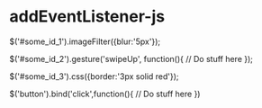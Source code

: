 addEventListener-js
===================


$('#some_id_1').imageFilter({blur:'5px'});

$('#some_id_2').gesture('swipeUp', function(){
	// Do stuff here
});

$('#some_id_3').css({border:'3px solid red'});

$('button').bind('click',function(){
	// Do stuff here
})